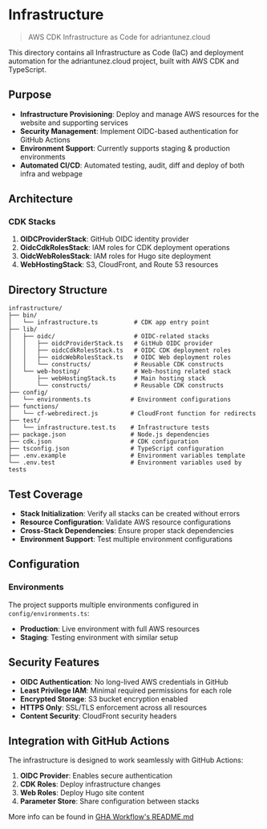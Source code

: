 # Infrastructure

> AWS CDK Infrastructure as Code for adriantunez.cloud

This directory contains all Infrastructure as Code (IaC) and deployment automation for the adriantunez.cloud project, built with AWS CDK and TypeScript.

## Purpose

- **Infrastructure Provisioning**: Deploy and manage AWS resources for the website and supporting services
- **Security Management**: Implement OIDC-based authentication for GitHub Actions
- **Environment Support**: Currently supports staging & production environments
- **Automated CI/CD**: Automated testing, audit, diff and deploy of both infra and webpage

## Architecture

### CDK Stacks

1. **OIDCProviderStack**: GitHub OIDC identity provider
2. **OidcCdkRolesStack**: IAM roles for CDK deployment operations
3. **OidcWebRolesStack**: IAM roles for Hugo site deployment
4. **WebHostingStack**: S3, CloudFront, and Route 53 resources

## Directory Structure

```
infrastructure/
├── bin/
│   └── infrastructure.ts          # CDK app entry point
├── lib/
│   ├── oidc/                      # OIDC-related stacks
│   │   ├── oidcProviderStack.ts   # GitHub OIDC provider
│   │   ├── oidcCdkRolesStack.ts   # OIDC CDK deployment roles
│   │   ├── oidcWebRolesStack.ts   # OIDC Web deployment roles
│   │   └── constructs/            # Reusable CDK constructs
│   └── web-hosting/               # Web-hosting related stack
│       ├── webHostingStack.ts     # Main hosting stack
│       └── constructs/            # Reusable CDK constructs
├── config/
│   └── environments.ts           # Environment configurations
├── functions/
│   └── cf-webredirect.js         # CloudFront function for redirects
├── test/
│   └── infrastructure.test.ts    # Infrastructure tests
├── package.json                  # Node.js dependencies
├── cdk.json                      # CDK configuration
├── tsconfig.json                 # TypeScript configuration
├── .env.example                  # Environment variables template
└── .env.test                     # Environment variables used by tests
```

## Test Coverage

- **Stack Initialization**: Verify all stacks can be created without errors
- **Resource Configuration**: Validate AWS resource configurations
- **Cross-Stack Dependencies**: Ensure proper stack dependencies
- **Environment Support**: Test multiple environment configurations

## Configuration

### Environments

The project supports multiple environments configured in `config/environments.ts`:

- **Production**: Live environment with full AWS resources
- **Staging**: Testing environment with similar setup

## Security Features

- **OIDC Authentication**: No long-lived AWS credentials in GitHub
- **Least Privilege IAM**: Minimal required permissions for each role
- **Encrypted Storage**: S3 bucket encryption enabled
- **HTTPS Only**: SSL/TLS enforcement across all resources
- **Content Security**: CloudFront security headers

## Integration with GitHub Actions

The infrastructure is designed to work seamlessly with GitHub Actions:

1. **OIDC Provider**: Enables secure authentication
2. **CDK Roles**: Deploy infrastructure changes
3. **Web Roles**: Deploy Hugo site content
4. **Parameter Store**: Share configuration between stacks

More info can be found in [GHA Workflow's README.md](../.github/workflows/README.md)
